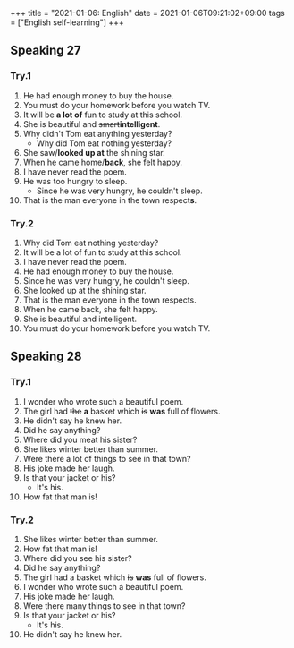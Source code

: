 +++
title =  "2021-01-06: English"
date = 2021-01-06T09:21:02+09:00
tags = ["English self-learning"]
+++

## Speaking 27

### Try.1

1. He had enough money to buy the house.
2. You must do your homework before you watch TV.
3. It will be **a lot of** fun to study at this school.
4. She is beautiful and ~~smart~~**intelligent**.
5. Why didn't Tom eat anything yesterday?
    - Why did Tom eat nothing yesterday?
6. She saw/**looked up at** the shining star.
7. When he came home/**back**, she felt happy.
8. I have never read the poem.
9. He was too hungry to sleep.
    - Since he was very hungry, he couldn't sleep.
10. That is the man everyone in the town respect**s**.

### Try.2

1. Why did Tom eat nothing yesterday?
2. It will be a lot of fun to study at this school.
3. I have never read the poem.
4. He had enough money to buy the house.
5. Since he was very hungry, he couldn't sleep.
6. She looked up at the shining star.
7. That is the man everyone in the town respects.
8. When he came back, she felt happy.
9. She is beautiful and intelligent.
10. You must do your homework before you watch TV.

## Speaking 28

### Try.1

1. I wonder who wrote such a beautiful poem.
2. The girl had ~~the~~ **a** basket which ~~is~~ **was** full of flowers.
3. He didn't say he knew her.
4. Did he say anything?
5. Where did you meat his sister?
6. She likes winter better than summer.
7. Were there a lot of things to see in that town?
8. His joke made her laugh.
9. Is that your jacket or his?
    - It's his.
10. How fat that man is!

### Try.2

1. She likes winter better than summer.
2. How fat that man is!
3. Where did you see his sister?
4. Did he say anything?
5. The girl had a basket which ~~is~~ **was** full of flowers.
6. I wonder who wrote such a beautiful poem.
7. His joke made her laugh.
8. Were there many things to see in that town?
9. Is that your jacket or his?
    - It's his.
10. He didn't say he knew her.
